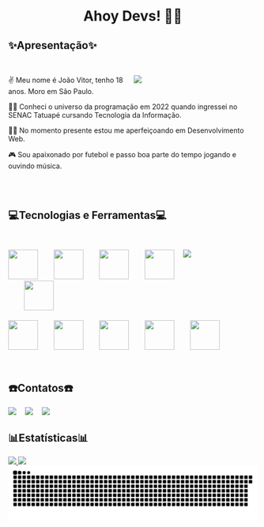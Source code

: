 <h1 align="center"> Ahoy Devs! 🏴‍☠️</h1>

<h2><strong>✨Apresentação✨</strong></h2>

</br>

<div>
 <img  align="right" src="https://tenor.com/pt-BR/view/teclado-anime-gif-10627704" width="250px"/>
 
 ✌ Meu nome é João Vitor, tenho 18 anos. Moro em São Paulo.

 👨‍🎓 Conheci o universo da programação em 2022 quando ingressei no SENAC Tatuapé cursando Tecnologia da Informação.

 👨‍💻 No momento presente estou me aperfeiçoando em Desenvolvimento Web.

🎮 Sou apaixonado por futebol e passo boa parte do tempo jogando e ouvindo música.
</div>

</br></br>

<h2><strong>💻Tecnologias e Ferramentas💻</strong></h2>

</br>

<p>
 <img  align="right" src="https://tenor.com/view/programming-gif-24316523.gif" width="150px"/>
 <img src="https://cdn.jsdelivr.net/gh/devicons/devicon/icons/python/python-original.svg" width="60" height="60"/>&emsp;&emsp;
 <img src="https://cdn.jsdelivr.net/gh/devicons/devicon/icons/mysql/mysql-original.svg" width="60" height="60"/>&emsp;&emsp;
 <img src="https://cdn.jsdelivr.net/gh/devicons/devicon/icons/flutter/flutter-original.svg" width="60" height="60"/>&emsp;&emsp;
 <img src="https://cdn.jsdelivr.net/gh/devicons/devicon/icons/dart/dart-original.svg" width="60" height="60"/>&emsp;&emsp;
 <img src="https://cdn.jsdelivr.net/gh/devicons/devicon/icons/css3/css3-original.svg" width="60" height="60"/> </br></br>
 <img src="https://cdn.jsdelivr.net/gh/devicons/devicon/icons/html5/html5-original.svg" width="60" height="60"/>&emsp;&emsp;
 <img src="https://cdn.jsdelivr.net/gh/devicons/devicon/icons/javascript/javascript-plain.svg" width="60" height="60"/>&emsp;&emsp;
 <img src="https://cdn.jsdelivr.net/gh/devicons/devicon/icons/nodejs/nodejs-original.svg" width="60" height="60"/>&emsp;&emsp;
 <img src="https://cdn.jsdelivr.net/gh/devicons/devicon/icons/react/react-original.svg" width="60" height="60"/>&emsp;&emsp;
 <img src="https://cdn.jsdelivr.net/gh/devicons/devicon/icons/typescript/typescript-original.svg" width="60" height="60"/>
</p>

</br>

<h2><strong>☎️Contatos☎️</strong></h2>

<div>
<a href="https://www.instagram.com/47vitor_/" target="_blank"><img src="https://img.shields.io/badge/-Instagram-%23E4405F?style=for-the-badge&logo=instagram&logoColor=white" target="_blank"></a>&emsp;
<a href = "mailto:joaovitor2005p@gmail.com"><img src="https://img.shields.io/badge/Gmail-D14836?style=for-the-badge&logo=gmail&logoColor=white" target="_blank"></a>&emsp;
<a href="" target="_blank"><img src="https://img.shields.io/badge/-LinkedIn-%230077B5?style=for-the-badge&logo=linkedin&logoColor=white" target="_blank"></a>   
</div>

<h2><strong>📊Estatísticas📊</strong></h2>
<div>
<a href="https://github.com/joaovitorp05">
 <img height="150em" src="https://github-readme-stats.vercel.app/api?username=joaovitorp05&show_icons=true&theme=midnight-purple&include_all_commits=true&count_private=true"/>
 <img height="150em" src="https://github-readme-stats.vercel.app/api/top-langs/?username=joaovitorp05&layout=compact&langs_count=7&theme=midnight-purple"/>
</div>
 
<img src="https://github.com/Feliope/Feliope/blob/output/github-contribution-grid-snake.svg"/>
